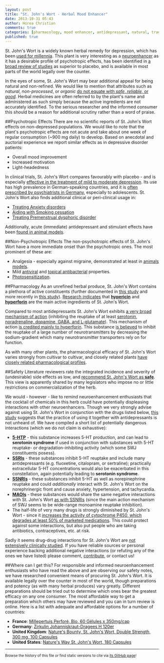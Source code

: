```yaml
---
layout: post
title: "St. John's Wort - Herbal Mood Enhancer"
date: 2013-10-31 05:43
author: Horea Christian
comments: true
categories: [pharmacology, mood enhancer, antidepressant, natural, traditional] 
published: true
---
```


St. John's Wort is a widely known herbal remedy for depression, which has been [used for millennia][pöldinger2000].
This plant is very interesting as a [neuroenhancer](http://www.neuroenhance.chymera.eu/neuroenhancement/) as it has a desirable profile of psychotropic effects, has been identified in [a broad review of studies][linde2008] as superior to placebo, and is available in most parts of the world legally over the counter.

In the eyes of some, St. John's Wort may bear additional appeal for being natural and non-refined.
We would like to mention that attributes such as *natural*, *non-processed*, or *organic* [do not equate with *safe*, *reliable*, or *good*][posadzki2013].
Herbal medicines are often referred to by the plant's name and administered as such simply because the active ingredients are not accurately identified.
To the serious researcher and the informed consumer this should be a reason for additional scrutiny rather than a word of praise.

##Psychotropic Effects
There are no scientific reports of St. John's Wort effects on non-depressed populations.
We would like to note that the plant's psychotropic effects are not acute and take about one week of regular consumption (~900 mg daily) to develop.
Based on anecdotal and auctorial experience we report similar effects as in depressive disorder patients:

* Overall mood improvement
* Increased motivation
* Light-headedness

In clinical trials, St. John's Wort compares favourably with placebo - and is especially [effective in the treatment of mild to moderate depression][kasper2010].
Its use has high prevalence in German-speaking countries, and it is [often prescribed by psychiatrists in Germany][dörks2013], especially to adolescents.
St. John's Wort also finds additional clinical or peri-clinical usage in:

* [Treating Anxiety disorders][sarris2013]
* [Aiding with Smoking cessation][camfield2013]
* [Treating Premenstrual dysphoric disorder][rapkin2013]

Additionally, acute (immediate) antidepressant and stimulant effects have been [found in animal models][bukhari2013].

##Non-Psychotropic Effects
The non-psychotropic effects of St. John's Wort have a more immediate onset than the psychotropic ones.
The most prominent of these are:

* Analgesia - especially against migraine, demonstrated at least in [animals models][galeotti2013].
* Mild [antiviral][birt2009] and [topical antibacterial][saddique2010] properties.
* [Photosensitization][schey2000].

##Pharmacology
As an unrefined herbal produce, St. John's Wort contains a plethora of active constituents (further documented in [this study][nahrstedt1997] and more recently in [this study][ma2012]).
[Research indicates][butterweck2003] that [**hypericin**](https://en.wikipedia.org/wiki/Hypericin) and [**hyperforin**](https://en.wikipedia.org/wiki/Hyperforin) are the main active ingredients of St. John's Wort.

Compared to most antidepressants St. John's Wort exhibits [a very broad mechanism of action][butterweck2003]
(inhibiting the reuptake of at least [serotonin, noradrenaline, dopamine, GABA, and L-glutamate][wonnemann2001]).
This mechanism of action [is credited mainly to hyperforin][chatterjee1998].
This substance [is believed][müller2003] to inhibit the reuptake of a large number of neurotransmitters by decreasing the sodium-gradient which many neurotransmitter transporters rely on for function.

As with many other plants, the pharmacological efficacy of St. John's Wort varies strongly from cultivar to cultivar, and closely related plants [have closely related pharmacological profiles][stojanović2013]. 

##Safety
Literature reviewers rate the integrated incidence and severity of (undesirable) side effects as low, and [recommend St. John's Wort as **safe**][ernst1998].
This view is apparently shared by many legislators who impose no or little restrictions on commercialization of the herb.

We would - however - like to remind neuroenhancement enthusiasts that the cocktail of chemicals in this herb could have potentially displeasing interactions with other neuroenhancers.
Though we very strongly advise against using St. John's Wort in conjunction with the drugs listed below, [this study][rahman2013] suggests that the practice of using it together with antidepressants is not unheard of.
We have compiled a short list of potentially dangerous interactions (which we do not claim is exhaustive):

* **[5-HTP](https://en.wikipedia.org/wiki/5-HTP)** - this substance increases 5-HT production, and can lead to **serotonin syndrome** if used in conjunction with substances with 5-HT reuptake- or degradation-inhibiting activity (which some SWJ constituents posess).
* **[SSRIs](https://en.wikipedia.org/wiki/SSRI)** - these substances inhibit 5-HT reuptake and include many antidepressants (e.g. fluoxetine, citalopram, or sertraline); practically extracellular 5-HT concentrations would also be exacerbated in this constellation, again potentially leading to **serotonin syndrome**.
* **[SSNRIs](https://en.wikipedia.org/wiki/SSNRI)** - these substances inhibit 5-HT as well as norepinephrine reuptake and could *additionally* interact with St. John's Wort on the norephrinergic front and cause anxiety, hypertension, and tachycardia. 
* **[MAOIs](https://en.wikipedia.org/wiki/MAOI)** - these substances would share the same negative interactions with St. John's Wort [as with SSNRIs][cymbalta] (since the main action mechanism of SWJ seems to be wide-range monoamine reuptake inhibition).
* The half-life of very many drugs is strongly diminished by St. John's Wort - since it [increases the activity of cytochrome P450, which degrades at least 50% of marketed medications][markowitz2003]. This could protect against some interactions, but also put people who are taking antibiotics, contraceptives, etc. at risk.

Sadly it seems drug-drug interactions for St. John's Wort are [not extensively clinically studied][russo2013].
If you have reliable sources or personal experience backing additional negative interactions (or refuting any of the ones we have listed) please comment, [contribute](http://www.neuroenhance.chymera.eu/interact/), or contact us!

##Where can I get this?
For responsible and informed neuroenhancement enthusiasts who have read the above and are observing our safety notes, we have researched convenient means of procuring St. John's Wort.
It is available legally over the counter in most of the world, though preparations and potency (as with many herbal produces) vary greatly.
Different preparations should be tried out to determine which ones bear the greatest efficacy on any one consumer.
The most affordable way to get a preparation which others may have reviewed and you can in turn review is online.
Here is a list with adequate and affordable options for a number of countries:

* **France**: <a href="http://www.amazon.fr/gp/product/B00DTULF1Q/ref=as_li_ss_tl?ie=UTF8&camp=1642&creative=19458&creativeASIN=B00DTULF1Q&linkCode=as2&tag=neuroenhanc02-21">Millepertuis Perforé, Bio, 60 Gélules x 350mg/cap</a><img src="http://ir-fr.amazon-adsystem.com/e/ir?t=neuroenhanc02-21&l=as2&o=8&a=B00DTULF1Q" width="1" height="1" border="0" alt="" style="border:none !important; margin:0px !important;" />
* **Germany**: <a href="http://www.amazon.de/gp/product/B003O9RYDU/ref=as_li_ss_tl?ie=UTF8&camp=1638&creative=19454&creativeASIN=B003O9RYDU&linkCode=as2&tag=neuroenhancem-21">Zirkulin Johanniskraut-Dragees H 120er</a><img src="http://ir-de.amazon-adsystem.com/e/ir?t=neuroenhancem-21&l=as2&o=3&a=B003O9RYDU" width="1" height="1" border="0" alt="" style="border:none !important; margin:0px !important;" />
* **United Kingdom**: <a href="http://www.amazon.co.uk/gp/product/B000GG6ETE/ref=as_li_ss_tl?ie=UTF8&camp=1634&creative=19450&creativeASIN=B000GG6ETE&linkCode=as2&tag=neuroenhanc0b-21">Nature's Bounty, St. John's Wort, Double Strength, 300 mg, 100 Capsules</a><img src="http://ir-uk.amazon-adsystem.com/e/ir?t=neuroenhanc0b-21&l=as2&o=2&a=B000GG6ETE" width="1" height="1" border="0" alt="" style="border:none !important; margin:0px !important;" />
* **United States**: <a href="http://www.amazon.com/gp/product/B00016AICS/ref=as_li_ss_tl?ie=UTF8&camp=1789&creative=390957&creativeASIN=B00016AICS&linkCode=as2&tag=neuroenhancem-20">Nature's Way St. John's Wort, 180 Capsules</a><img src="http://ir-na.amazon-adsystem.com/e/ir?t=neuroenhancem-20&l=as2&o=1&a=B00016AICS" width="1" height="1" border="0" alt="" style="border:none !important; margin:0px !important;" />

[pöldinger2000]: http://www.ncbi.nlm.nih.gov/pubmed/11155493 "Pöldinger W. “History of St. Johns wort”. Praxis (Bern 1994). 2000 Dec 14;89(50):2102-9."  
[linde2008]: http://www.ncbi.nlm.nih.gov/pubmed/18843608 "Linde K, Berner MM, Kriston L. “St John's wort for major depression”. Cochrane Database Syst Rev. 2008 Oct 8;(4):CD000448. doi: 10.1002/14651858.CD000448.pub3."
[posadzki2013]: http://www.ncbi.nlm.nih.gov/pubmed/23472485 "Posadzki P, Watson LK, Ernst E. “Adverse effects of herbal medicines: an overview of systematic reviews”. Clinical Medicine (London, England) 2013 Feb;13(1):7-12."
[schey2000]: https://www.ncbi.nlm.nih.gov/pubmed/10946573 "Schey KL, Patat S, Chignell CF, Datillo M, Wang RH, Roberts JE. “Photooxidation of lens alpha-crystallin by hypericin (active ingredient in St. John's Wort)”. Photochemistry and Photobiology 2000 Aug;72(2):200-3."
[markowitz2003]: http://www.ncbi.nlm.nih.gov/pubmed/13129991 "Markowitz JS, Donovan JL, DeVane CL, Taylor RM, Ruan Y, Wang JS, Chavin KD. “Effect of St John's wort on drug metabolism by induction of cytochrome P450 3A4 enzyme”. JAMA 2003 Sep 17;290(11):1500-4."
[ernst1998]: http://www.ncbi.nlm.nih.gov/pubmed/9860144 "Ernst E, Rand JI, Barnes J, Stevinson C. “Adverse effects profile of the herbal antidepressant St. John's wort (Hypericum perforatum L.)”. European Journal of Clinical Pharmacology 1998 Oct;54(8):589-94."
[cymbalta]: http://pi.lilly.com/us/cymbalta-pi.pdf "“Cymbalta Prescription Information”. Eli Lilly and Company. September 2011."
[galeotti2013]: http://www.ncbi.nlm.nih.gov/pubmed/23578992 "Galeotti N, Ghelardini C. “St. John's wort reversal of meningeal nociception: a natural therapeutic perspective for migraine pain”. Phytomedicine 2013 Jul 15;20(10):930-8. doi: 10.1016/j.phymed.2013.03.007. Epub 2013 Apr 8."
[saddique2010]: http://www.ncbi.nlm.nih.gov/pubmed/20659547 "Saddiqe Z, Naeem I, Maimoona A. “A review of the antibacterial activity of Hypericum perforatum L”. Journal of Ethnopharmacology 2010 Oct 5;131(3):511-21. doi: 10.1016/j.jep.2010.07.034. Epub 2010 Jul 24."
[birt2009]: http://www.ncbi.nlm.nih.gov/pubmed/19907671 "Birt DF, Widrlechner MP, Hammer KD, Hillwig ML, Wei J, Kraus GA, Murphy PA, McCoy J, Wurtele ES, Neighbors JD, Wiemer DF, Maury WJ, Price JP. “Hypericum in infection: Identification of anti-viral and anti-inflammatory constituents”. Pharmaceutical Biology 2009;47(8):774-782."
[russo2013]: http://www.ncbi.nlm.nih.gov/pubmed/23897801 "Russo E, Scicchitano F, Whalley BJ, Mazzitello C, Ciriaco M, Esposito S, Patanè M, Upton R, Pugliese M, Chimirri S, Mammì M, Palleria C, De Sarro G.“Hypericum perforatum: Pharmacokinetic, Mechanism of Action, Tolerability, and Clinical Drug-Drug Interactions”. Phytotherapy Research 2013 Jul 30. doi: 10.1002/ptr.5050."
[rahman2013]: http://www.ncbi.nlm.nih.gov/pubmed/23439542 "Rahman SZ, Basilakis J, Rahmadi A, Lujic S, Musgrave I, Jorm L, Hay P, Münch G. “Use of serotonergic antidepressants and St John's wort in older Australians: a population-based cohort study”. Australasian Psychiatry 2013 Jun;21(3):262-6. doi: 10.1177/1039856213475681. Epub 2013 Feb 25."
[ma2012]: http://www.ncbi.nlm.nih.gov/pubmed/23234139 "Ma J, Yang J, Ji T, Wang A, Su Y.“Chemical constituents from Hypericum perforatum”. Zhongguo Zhong Yao Za Zhi (China Journal of Chinese Materia Medica) 2012 Aug;37(16):2408-12."
[nahrstedt1997]: http://www.ncbi.nlm.nih.gov/pubmed/9342774 "Nahrstedt A, Butterweck V.“Biologically active and other chemical constituents of the herb of Hypericum perforatum L”. Pharmacopsychiatry 1997 Sep;30 Suppl 2:129-34."
[butterweck2003]: http://www.ncbi.nlm.nih.gov/pubmed/12775192 "Butterweck V.“Mechanism of action of St John's wort in depression : what is known?”. CNS Drugs 2003;17(8):539-62."
[chatterjee1998]: http://www.ncbi.nlm.nih.gov/pubmed/9718074 "Chatterjee SS, Bhattacharya SK, Wonnemann M, Singer A, Müller WE.“Hyperforin as a possible antidepressant component of hypericum extracts”. Life Sciences 1998;63(6):499-510."
[wonnemann2001]: http://www.ncbi.nlm.nih.gov/pubmed/11518066 "Wonnemann M, Singer A, Siebert B, Müller WE. “Evaluation of synaptosomal uptake inhibition of most relevant constituents of St. John's wort”. Pharmacopsychiatry 2001 Jul;34 Suppl 1:S148-51."
[müller2003]: http://www.ncbi.nlm.nih.gov/pubmed/12543057 "Müller WE. “Current St John's wort research from mode of action to clinical efficacy”. Pharmacological Research 2003 Feb;47(2):101-9."
[stojanović2013]: http://www.ncbi.nlm.nih.gov/pubmed/23521674 "Stojanović G, Ðorđević A, Šmelcerović A. “Do other Hypericum species have medical potential as St. John's wort (Hypericum perforatum)?”. Current Medical Chemistry 2013;20(18):2273-95."
[dörks2013]: http://www.ncbi.nlm.nih.gov/pubmed/23455627 "Dörks M, Langner I, Dittmann U, Timmer A, Garbe E. “Antidepressant drug use and off-label prescribing in children and adolescents in Germany: results from a large population-based cohort study”. European Child and Adolescent Psychiatry 2013 Aug;22(8):511-8. doi: 10.1007/s00787-013-0395-9. Epub 2013 Mar 3."
[kasper2010]: http://www.ncbi.nlm.nih.gov/pubmed/20708905 "Kasper S, Caraci F, Forti B, Drago F, Aguglia E. “Efficacy and tolerability of Hypericum extract for the treatment of mild to moderate depression”. European Neuropsychopharmacology 2010 Nov;20(11):747-65. doi: 10.1016/j.euroneuro.2010.07.005. Epub 2010 Aug 14."
[sarris2013]: http://www.ncbi.nlm.nih.gov/pubmed/23653088 "Sarris J, McIntyre E, Camfield DA. “Plant-based medicines for anxiety disorders, part 2: a review of clinical studies with supporting preclinical evidence”. CNS Drugs. 2013 Apr;27(4):301-19. doi: 10.1007/s40263-013-0059-9."
[camfield2013]: http://www.ncbi.nlm.nih.gov/pubmed/23280675 "Camfield DA, Scholey AB, Pipingas A, Silberstein RB, Kure C, Zangara A, Kras M, Stough C. “The Neurocognitive Effects of Hypericum perforatum Special Extract (Ze 117) during Smoking Cessation”. Phytotherapy Research 2013 Nov;27(11):1605-13. doi: 10.1002/ptr.4909. Epub 2012 Dec 19."
[rapkin2013]: http://www.ncbi.nlm.nih.gov/pubmed/24161307 "Rapkin AJ, Lewis EI. “Treatment of premenstrual dysphoric disorder”. Women's Health (London, England) 2013 Nov;9(6):537-56. doi: 10.2217/whe.13.62."
[bukhari2013]: http://www.ncbi.nlm.nih.gov/pubmed/23661522 "Bukhari IA, Dar A. “Behavioral profile of Hypericum perforatum (St. John's Wort) extract. A comparison with standard antidepressants in animal models of depression”. European Review for Medical and Pharmacological Sciences 2013 Apr;17(8):1082-9."

---
<sup>Browse the history of this file *or* find static versions to cite via [its GitHub page](https://github.com/TheChymera/neuroenhance/blob/master/source/_posts/2013-10-31-sjw.markdown)!</sup>
